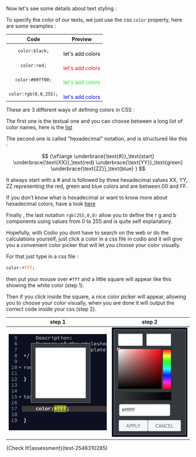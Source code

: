 Now let's see some details about text styling :

To specify the color of our texts, we just use the css `color` property, here are some examples :

| Code | Preview |
|:----:|:------: |
| `color:black;` | <div style="color:black;"> let's add colors</div> |
| `color:red;` | <div style="color:red;">let's add colors</div> |
| `color:#00ff00;` | <div style="color:#00ff00">let's add colors</div> |
| `color:rgb(0,0,255);` | <div style="color:rgb(0,0,255);">let's add colors</div> |


These are 3 different ways of defining colors in CSS :

The first one is the textual one and you can choose between a long list of color names, here is the [list](http://www.w3schools.com/cssref/css_colornames.asp) 

The second one is called "hexadecimal" notation, and is structured like this :

$$
{\sf\large
\underbrace{\text{#}}_\text{start} \underbrace{\text{XX}}_\text{red}
\underbrace{\text{YY}}_\text{green}
\underbrace{\text{ZZ}}_\text{blue} }
$$


It always start with a # and is followed by three hexadecimal values XX, YY, ZZ representing the red, green and blue colors and are between 00 and FF.

If you don't know what is hexadecimal or want to know more about hexadecimal colors, have a look [here](http://www.smashingmagazine.com/2012/10/04/the-code-side-of-color/)

Finally , the last notation `rgb(255,0,0)` allow you to define the r g and b components using values from 0 to 255 and is quite self explanatory.

Hopefully, with Codio you dont have to search on the web or do the calculations yourself, just click a color in a css file in codio and it will give you a convenient color picker that will let you choose your color visually.

For that just type in a css file :

```css
color:#fff;
```

then put your mouse over `#fff` and a little square will appear like this showing the white color (step 1). 

Then if you click inside the square, a nice color picker will appear, allowing you to choose your color visually, when you are done it will output the correct code inside your css (step 2).

| step 1 | step 2 |
|:------:|:------:|
|![Hover](.guides/img/color_hover.png) | ![Color Picker](.guides/img/color_click.png) |


{Check It!|assessment}(test-2546310285)
